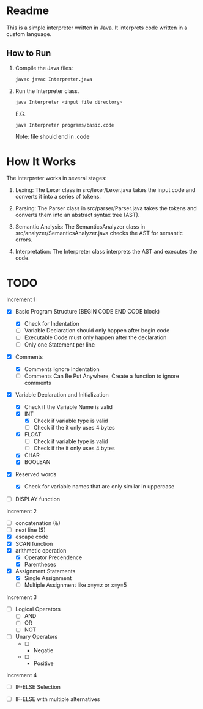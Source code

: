 # Readme

This is a simple interpreter written in Java. It interprets code written in a custom language.

## How to Run

1. Compile the Java files: 

    ```sh
    javac javac Interpreter.java
    ```

2. Run the Interpreter class.
    
    ```sh
    java Interpreter <input file directory>
    ```

    E.G.
    
    ```sh
    java Interpreter programs/basic.code
    ```
    Note: file should end in .code

# How It Works

The interpreter works in several stages:

1. Lexing: The Lexer class in src/lexer/Lexer.java takes the input code and converts it into a series of tokens.

2. Parsing: The Parser class in src/parser/Parser.java takes the tokens and converts them into an abstract syntax tree (AST).

3. Semantic Analysis: The SemanticsAnalyzer class in src/analyzer/SemanticsAnalyzer.java checks the AST for semantic errors.

4. Interpretation: The Interpreter class interprets the AST and executes the code.

# TODO

Increment 1
- [X] Basic Program Structure (BEGIN CODE END CODE block)
    - [X] Check for Indentation
    - [ ] Variable Declaration should only happen after begin code
    - [ ] Executable Code must only happen after the declaration
    - [ ] Only one Statement per line
- [X] Comments
    - [X] Comments Ignore Indentation
    - [ ] Comments Can Be Put Anywhere, Create a function to ignore comments
- [X] Variable Declaration and Initialization
    - [X] Check if the Variable Name is valid
    - [X] INT
        - [X] Check if variable type is valid
        - [ ] Check if the it only uses 4 bytes
    - [X] FLOAT
        - [ ] Check if variable type is valid
        - [ ] Check if the it only uses 4 bytes
    - [X] CHAR
    - [X] BOOLEAN
- [X] Reserved words
    - [X] Check for variable names that are only similar in uppercase
- [ ] DISPLAY function


Increment 2
- [ ] concatenation (&)
- [ ] next line ($)
- [X] escape code
- [X] SCAN function
- [X] arithmetic operation
    - [X] Operator Precendence
    - [X] Parentheses
- [X] Assignment Statements
    - [X] Single Assignment
    - [ ] Multiple Assignment like x=y=z or x=y=5

Increment 3
- [ ] Logical Operators
    - [ ] AND
    - [ ] OR
    - [ ] NOT
- [ ] Unary Operators
    - [ ] - Negatie
    - [ ] + Positive

Increment 4
- [ ] IF-ELSE Selection
- [ ] IF-ELSE with multiple alternatives

